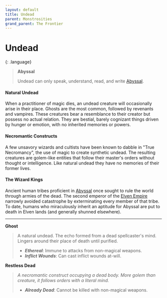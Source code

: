 ```yaml
---
layout: default
title: Undead
parent: Monstrosities
grand_parent: The Frontier
---
```


# Undead

{: .language}
> **Abyssal**
>
> Undead can only speak, understand, read, and write [Abyssal](../../more/languages/secret#abyssal).

#### Natural Undead

When a practitioner of magic dies, an undead creature will occasionally arise in their place. Ghosts are the most common, followed by revenants and vampires. These creatures bear a resemblance to their creator but possess no actual relation. They are bestial, barely cognizant things driven by hunger or emotion, with no inherited memories or powers.

#### Necromantic Constructs

A few unsavory wizards and cultists have been known to dabble in "True Necromancy", the use of magic to create synthetic undead. The resulting creatures are golem-like entities that follow their master's orders without thought or intelligence. Like natural undead they have no memories of their former lives.

#### The Wizard Kings

Ancient human tribes proficient in [Abyssal](../../more/languages/secret) once sought to rule the world through armies of the dead. The second emperor of the [Elven Empire](../greenlands/elves) narrowly avoided catastrophe by exterminating every member of that tribe. To date, humans who miraculously inherit an aptitude for Abyssal are put to death in Elven lands (and generally shunned elsewhere).

---

**Ghost**

> A natural undead. The echo formed from a dead spellcaster's mind. Lingers around their place of death until purified.
>
> * ***Ethereal***: Immune to attacks from non-magical weapons.
> * ***Inflict Wounds***: Can cast inflict wounds at-will.

**Restless Dead**

> _A necromantic construct occupying a dead body. More golem than creature, it follows orders with a literal mind._
>
> * ***Already Dead***: Cannot be killed with non-magical weapons.